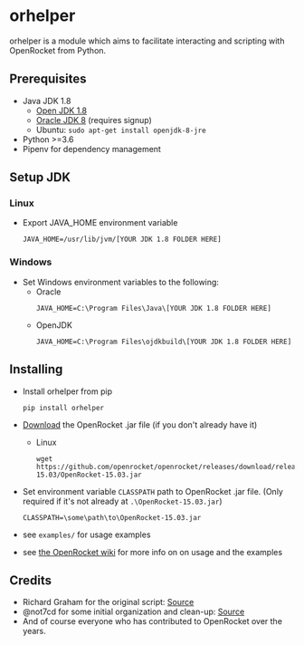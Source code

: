 # orhelper
orhelper is a module which aims to facilitate interacting and scripting with OpenRocket from Python.

## Prerequisites
- Java JDK 1.8
     - [Open JDK 1.8](https://github.com/ojdkbuild/ojdkbuild)
     - [Oracle JDK 8](https://www.oracle.com/java/technologies/javase/javase8-archive-downloads.html) (requires signup)
     - Ubuntu: `sudo apt-get install openjdk-8-jre`
- Python >=3.6
- Pipenv for dependency management

## Setup JDK

### Linux
- Export JAVA_HOME environment variable
    ```
    JAVA_HOME=/usr/lib/jvm/[YOUR JDK 1.8 FOLDER HERE]
    ```

### Windows

- Set Windows environment variables to the following:
    - Oracle
        ```
        JAVA_HOME=C:\Program Files\Java\[YOUR JDK 1.8 FOLDER HERE]
        ```
    - OpenJDK
        ```
        JAVA_HOME=C:\Program Files\ojdkbuild\[YOUR JDK 1.8 FOLDER HERE]
        ```

## Installing

- Install orhelper from pip
    ```
    pip install orhelper
    ```

- [Download](https://github.com/openrocket/openrocket/releases/download/release-15.03/OpenRocket-15.03.jar) the OpenRocket .jar file (if you don't already have it)
    - Linux  
        ```
        wget https://github.com/openrocket/openrocket/releases/download/release-15.03/OpenRocket-15.03.jar
        ```

- Set environment variable `CLASSPATH` path to OpenRocket .jar file. (Only required if it's not already at `.\OpenRocket-15.03.jar`)
    ```
    CLASSPATH=\some\path\to\OpenRocket-15.03.jar
    ```

- see `examples/` for usage examples
- see [the OpenRocket wiki](https://github.com/openrocket/openrocket/wiki/Scripting-with-Python-and-JPype) for more info on on usage and the examples 


## Credits
- Richard Graham for the original script: [Source](https://sourceforge.net/p/openrocket/mailman/openrocket-devel/thread/4F17AA0C.1040002@rdg.cc/)
- @not7cd for some initial organization and clean-up: [Source](https://github.com/not7cd/orhelper)
- And of course everyone who has contributed to OpenRocket over the years.